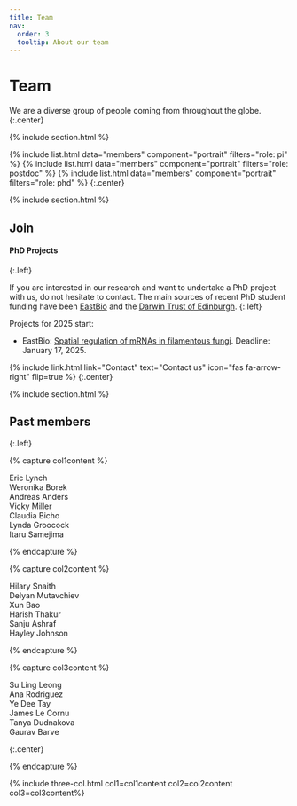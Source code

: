```yaml
---
title: Team
nav:
  order: 3
  tooltip: About our team
---
```


# <i class="fas fa-users"></i>Team

We are a diverse group of people coming from throughout the globe.
{:.center}

{% include section.html %}

{%
  include list.html
  data="members"
  component="portrait"
  filters="role: pi"
%}
{%
  include list.html
  data="members"
  component="portrait"
  filters="role: postdoc"
%}
{%
  include list.html
  data="members"
  component="portrait"
  filters="role: phd"
%}
{:.center}

{% include section.html %}

## <i class="fas fa-user-plus"></i>Join

#### PhD Projects
{:.left}

If you are interested in our research and want to undertake a PhD project with us, do not hesitate to contact. The main sources of recent PhD student funding have been [EastBio](http://www.eastscotbiodtp.ac.uk) and the [Darwin Trust of Edinburgh](https://darwintrust.bio.ed.ac.uk/edinburgh).
{:.left}

Projects for 2025 start:
- EastBio: [Spatial regulation of mRNAs in filamentous fungi](https://www.findaphd.com/phds/project/eastbio-spatial-regulation-of-mrnas-in-filamentous-fungi/?p179680). Deadline: January 17, 2025.


{%
  include link.html
  link="Contact"
  text="Contact us"
  icon="fas fa-arrow-right"
  flip=true
%}
{:.center}


{% include section.html %}
## <i class="fas fa-scroll"></i>Past members
{:.left}

{% capture col1content %}

Eric Lynch  
Weronika Borek  
Andreas Anders  
Vicky Miller  
Claudia Bicho  
Lynda Groocock  
Itaru Samejima  

{% endcapture %}

{% capture col2content %}

Hilary Snaith  
Delyan Mutavchiev  
Xun Bao  
Harish Thakur  
Sanju Ashraf  
Hayley Johnson  

{% endcapture %}

{% capture col3content %}

Su Ling Leong  
Ana Rodriguez  
Ye Dee Tay  
James Le Cornu  
Tanya Dudnakova  
Gaurav Barve

{:.center}

{% endcapture %}


{% include three-col.html col1=col1content col2=col2content col3=col3content%}
